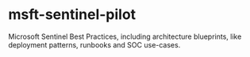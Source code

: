 # msft-sentinel-pilot

Microsoft Sentinel Best Practices, including architecture blueprints, like deployment patterns, runbooks and SOC use-cases.
